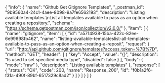 {
  "info": {
    "name": "Github Get Gitignore Templates",
    "_postman_id": "9b9560a4-24c1-4aee-8098-9a7fe6562193",
    "description": "Listing available templates.\nList all templates available to pass as an option when creating a repository.",
    "schema": "https://schema.getpostman.com/json/collection/v2.0.0/"
  },
  "item": [
    {
      "name": "gitignore",
      "item": [
        {
          "id": "a5714938-15ba-422c-82ee-6e99698fb462",
          "name": "listing-available-templateslist-all-templates-available-to-pass-as-an-option-when-creating-a-reposit",
          "request": {
            "url": "http://api.github.com/gitignore/templates?access_token=%7B%7D",
            "method": "GET",
            "header": [
              {
                "key": "Accept",
                "value": "{}",
                "description": "Is used to set specified media type",
                "disabled": false
              }
            ],
            "body": {
              "mode": "raw"
            },
            "description": "Listing available templates"
          },
          "response": [
            {
              "status": "OK",
              "code": 200,
              "name": "Response_200",
              "id": "f0b1a2f6-f31a-490f-89bf-6517329c8ad2"
            }
          ]
        }
      ]
    }
  ]
}